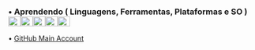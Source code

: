 
### **• Aprendendo ( Linguagens, Ferramentas, Plataformas e SO )** <img alt="FaeL-C" height="20" width="25" src="https://cdn.jsdelivr.net/gh/devicons/devicon/icons/c/c-original.svg"><img alt="FaeL-Py" height="20" width="25" src="https://cdn.jsdelivr.net/gh/devicons/devicon/icons/python/python-original.svg" /><img  alt="FaeL-VSCODE" height="20" width="25" src="https://cdn.jsdelivr.net/gh/devicons/devicon/icons/vscode/vscode-original.svg" /><img  alt="FaeL-Linux" height="20" width="25" src="https://cdn.jsdelivr.net/gh/devicons/devicon/icons/linux/linux-original.svg"><img  alt="FaeL-Windows" height="20" width="25" src="https://upload.wikimedia.org/wikipedia/commons/8/87/Windows_logo_-_2021.svg">

•  <a href="https://github.com/faelfinger">GitHub Main Account</a>  

<!--(en)(pt-br)-->






